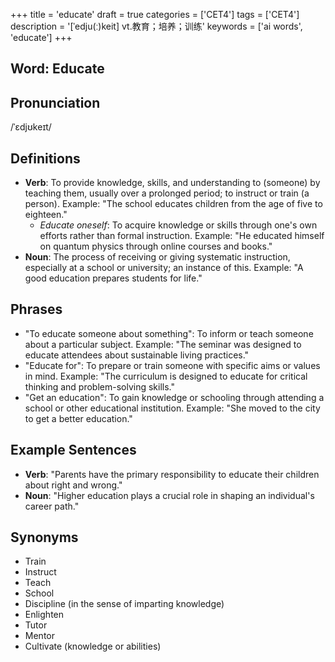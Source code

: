 +++
title = 'educate'
draft = true
categories = ['CET4']
tags = ['CET4']
description = '[ˈedju(ː)keit] vt.教育；培养；训练'
keywords = ['ai words', 'educate']
+++

## Word: Educate

## Pronunciation
/ˈɛdjʊkeɪt/

## Definitions
- **Verb**: To provide knowledge, skills, and understanding to (someone) by teaching them, usually over a prolonged period; to instruct or train (a person). Example: "The school educates children from the age of five to eighteen."
  - *Educate oneself*: To acquire knowledge or skills through one's own efforts rather than formal instruction. Example: "He educated himself on quantum physics through online courses and books."
- **Noun**: The process of receiving or giving systematic instruction, especially at a school or university; an instance of this. Example: "A good education prepares students for life."

## Phrases
- "To educate someone about something": To inform or teach someone about a particular subject. Example: "The seminar was designed to educate attendees about sustainable living practices."
- "Educate for": To prepare or train someone with specific aims or values in mind. Example: "The curriculum is designed to educate for critical thinking and problem-solving skills."
- "Get an education": To gain knowledge or schooling through attending a school or other educational institution. Example: "She moved to the city to get a better education."

## Example Sentences
- **Verb**: "Parents have the primary responsibility to educate their children about right and wrong."
- **Noun**: "Higher education plays a crucial role in shaping an individual's career path."

## Synonyms
- Train
- Instruct
- Teach
- School
- Discipline (in the sense of imparting knowledge)
- Enlighten
- Tutor
- Mentor
- Cultivate (knowledge or abilities)
